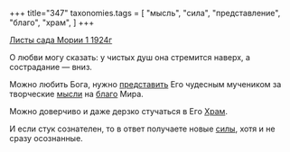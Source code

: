 +++
title="347"
taxonomies.tags = [
 "мысль",
 "сила",
 "представление",
 "благо",
 "храм",
]
+++

[Листы сада Мории 1 1924г](/agni/1924)

О любви могу сказать: у чистых душ она стремится наверх, а сострадание — вниз.   

Можно любить Бога, нужно [представить](/tags/представление) Его чудесным мучеником за творческие [мысли](/tags/мысль) на [благо](/tags/благо) Мира.   

Можно доверчиво и даже дерзко стучаться в Его [Храм](/tags/храм).   

И если стук сознателен, то в ответ получаете новые [силы](/tags/сила), хотя и не сразу осознанные.   


